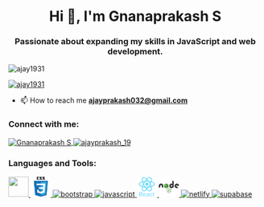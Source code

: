<h1 align="center">Hi 👋, I'm Gnanaprakash S</h1>
<h3 align="center">Passionate about expanding my skills in JavaScript and web development.</h3>

<p align="left"> <img src="https://komarev.com/ghpvc/?username=ajay1931&label=Profile%20views&color=0e75b6&style=flat" alt="ajay1931" /> </p>

<p align="left"> <a href="https://github.com/ryo-ma/github-profile-trophy"><img src="https://github-profile-trophy.vercel.app/?username=ajay1931" alt="ajay1931" /></a> </p>

- 📫 How to reach me **ajayprakash032@gmail.com**

<h3 align="left">Connect with me:</h3>
<p align="left">
<a href="https://www.linkedin.com/in/gnanaprakash-s-b83103306/" target="blank">
  <img align="center" src="https://raw.githubusercontent.com/rahuldkjain/github-profile-readme-generator/master/src/images/icons/Social/linked-in-alt.svg" alt="Gnanaprakash S" height="30" width="40" />
</a>
<a href="https://www.instagram.com/ajayprakash_19/" target="blank">
  <img align="center" src="https://raw.githubusercontent.com/rahuldkjain/github-profile-readme-generator/master/src/images/icons/Social/instagram.svg" alt="ajayprakash_19" height="30" width="40" />
</a>
</p>

<h3 align="left">Languages and Tools:</h3>
<p align="left">
  <a href="https://www.w3schools.com/html/" target="_blank" rel="noreferrer">
    <img src="https://github.com/user-attachments/assets/94f308cf-5a27-463d-9f30-da3995f8ac32" height="40" width="40">  
  </a> 
  <a href="https://www.w3schools.com/css/" target="_blank" rel="noreferrer">
    <img src="https://raw.githubusercontent.com/github/explore/6c6508f34230f0ac0d49e847a326429eefbfc030/topics/css/css.png" height="40" width="40">
  </a> 
  <a href="https://www.w3schools.com/bootstrap/" target="_blank" rel="noreferrer">
    <img src="https://img.icons8.com/color/48/000000/bootstrap.png" alt="bootstrap" height="40" width="40">
  </a> 
  <a href="https://www.w3schools.com/js/" target="_blank" rel="noreferrer">
    <img src="https://img.icons8.com/color/48/000000/javascript.png" alt="javascript" height="40" width="40">
  </a> 
  <a href="https://www.w3schools.com/react/" target="_blank" rel="noreferrer">
    <img src="https://raw.githubusercontent.com/devicons/devicon/master/icons/react/react-original-wordmark.svg" alt="react" height="40" width="40">
  </a> 
  <a href="https://www.w3schools.com/nodejs/" target="_blank" rel="noreferrer">
    <img src="https://raw.githubusercontent.com/devicons/devicon/master/icons/nodejs/nodejs-original-wordmark.svg" alt="nodejs"  height="40" width="40">
  </a> 
  <a href="https://www.netlify.com/" target="_blank" rel="noreferrer">
    <img src="https://img.shields.io/badge/Netlify-00C7B7?style=for-the-badge&logo=netlify&logoColor=white" alt="netlify"  height="40" >
  </a> 
  <a href="https://supabase.com/" target="_blank" rel="noreferrer">
    <img src="https://cdn.prod.website-files.com/655b60964be1a1b36c746790/655b60964be1a1b36c746d41_646dfce3b9c4849f6e401bff_supabase-logo-icon_1.png" alt="supabase"  height="40" width="40">
  </a>
</p>
